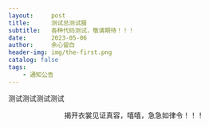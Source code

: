 ```yaml
---
layout:     post
title:      测试总测试服
subtitle:   各种代码测试，敬请期待！！！
date:       2023-05-06
author:     余心留白
header-img: img/the-first.png
catalog: false
tags:
    - 通知公告
---
```


测试测试测试测试

<div style="text-align: center;">
  <p id="konami-text">揭开衣裳见证真容，嘻嘻，急急如律令！！！</p>
  <div id="hidden-content" style="display:none;">
    <p>愚蠢的地球人，你在想什么桃子啊？？？</p>
    <h1 style="text-align: center;"></h1>
    <img src="https://bnz07pap001files.storage.live.com/y4myLUOcjaMqlWu5Xjri49ETQ8b5ifyCtfx38X3q-JN9xQKB94A1XXxPImleMdAjrfwF951DYAfKLzpHK9ANOoQXFURVTPltj-0mj2ePh1kOVDhG1crwOaFnBiRURikaR8URkRQR_gA9KJVZvNs6vJ9TCjxKcRf6lz0AnYxjcX0Dxvhe0X_xuNVQx4Jl9_eJFao?width=1080&height=1350&cropmode=none" width="600" height="750" alt="2023-05-06-1" id="my-photo">
  </div>
</div>

<script>
  let touchStartX, touchEndX;
  const konamiCode = ['ArrowUp', 'ArrowUp', 'ArrowDown', 'ArrowDown'];
  const hiddenContent = document.getElementById('hidden-content');
  const konamiText = document.getElementById('konami-text');
  const myPhoto = document.getElementById('my-photo');

  document.addEventListener('keydown', function(event) {
    if (event.code === konamiCode[keysPressed.length]) {
      keysPressed.push(event.code);
    } else {
      keysPressed = [];
    }
    if (keysPressed.length === konamiCode.length) {
      if (hiddenContent.style.display === 'none') {
        hiddenContent.style.display = 'block';
        konamiText.style.display = 'none';
      } else {
        hiddenContent.style.display = 'none';
        konamiText.style.display = 'block';
      }
      keysPressed = [];
    }
  });

  myPhoto.addEventListener('touchstart', function(event) {
    touchStartX = event.changedTouches[0].clientX;
  });

  myPhoto.addEventListener('touchend', function(event) {
    touchEndX = event.changedTouches[0].clientX;
    if (touchEndX - touchStartX > 50) {
      hiddenContent.style.display = 'none';
      konamiText.style.display = 'block';
    } else if (touchStartX - touchEndX > 50) {
      hiddenContent.style.display = 'block';
      konamiText.style.display = 'none';
    }
  });
</script>

<style>
  #my-photo {
    display: block;
    margin: auto;
  }

  #my-photo:hover {
    transform: scale(1.05);
    transition: transform 0.2s ease-in-out;
  }
</style>
